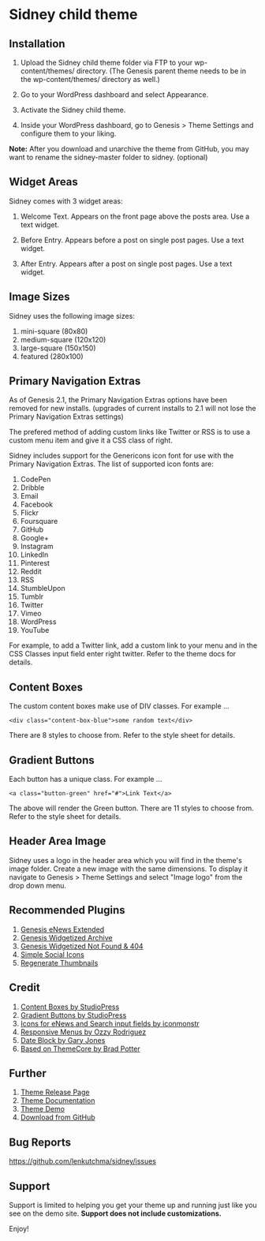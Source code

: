 # Sidney child theme

## Installation

1. Upload the Sidney child theme folder via FTP to your wp-content/themes/ directory. (The Genesis parent theme needs to be in the wp-content/themes/ directory as well.)

2. Go to your WordPress dashboard and select Appearance.

3. Activate the Sidney child theme.

4. Inside your WordPress dashboard, go to Genesis > Theme Settings and configure them to your liking.

**Note:** After you download and unarchive the theme from GitHub, you may want to rename the sidney-master folder to sidney. (optional)

## Widget Areas

Sidney comes with 3 widget areas:

1. Welcome Text. Appears on the front page above the posts area. Use a text widget.

2. Before Entry. Appears before a post on single post pages. Use a text widget.

3. After Entry. Appears after a post on single post pages. Use a text widget.

## Image Sizes

Sidney uses the following image sizes:

1. mini-square (80x80)
2. medium-square (120x120)
3. large-square (150x150)
4. featured (280x100)

## Primary Navigation Extras

As of Genesis 2.1, the Primary Navigation Extras options have been removed for new installs. (upgrades of current installs to 2.1 will not lose the Primary Navigation Extras settings)

The prefered method of adding custom links like Twitter or RSS is to use a custom menu item and give it a CSS class of right.

Sidney includes support for the Genericons icon font for use with the Primary Navigation Extras. The list of supported icon fonts are:

1. CodePen
2. Dribble
3. Email
4. Facebook
5. Flickr
6. Foursquare
7. GitHub
8. Google+
9. Instagram
10. LinkedIn
11. Pinterest
12. Reddit
13. RSS
14. StumbleUpon
15. Tumblr
16. Twitter
17. Vimeo
18. WordPress
19. YouTube

For example, to add a Twitter link, add a custom link to your menu and in the CSS Classes input field enter right twitter. Refer to the theme docs for details.

## Content Boxes

The custom content boxes make use of DIV classes. For example ...

	<div class="content-box-blue">some random text</div>

There are 8 styles to choose from. Refer to the style sheet for details.

## Gradient Buttons

Each button has a unique class. For example ...

	<a class="button-green" href="#">Link Text</a>

The above will render the Green button. There are 11 styles to choose from. Refer to the style sheet for details.

## Header Area Image
Sidney uses a logo in the header area which you will find in the theme's image folder. Create a new image with the same dimensions. To display it navigate to Genesis > Theme Settings and select "Image logo" from the drop down menu.

## Recommended Plugins
1. [Genesis eNews Extended](http://wordpress.org/extend/plugins/genesis-enews-extended/)
2. [Genesis Widgetized Archive](http://wordpress.org/plugins/genesis-widgetized-archive/)
3. [Genesis Widgetized Not Found & 404](http://wordpress.org/plugins/genesis-widgetized-notfound/)
4. [Simple Social Icons](http://wordpress.org/plugins/simple-social-icons/)
5. [Regenerate Thumbnails](http://wordpress.org/extend/plugins/regenerate-thumbnails/)

## Credit
1. [Content Boxes by StudioPress](http://www.studiopress.com/design/colored-content-boxes-buttons.htm)
2. [Gradient Buttons by StudioPress](http://www.studiopress.com/design/colored-content-boxes-buttons.htm)
3. [Icons for eNews and Search input fields by iconmonstr](http://iconmonstr.com/)
4. [Responsive Menus by Ozzy Rodriguez](http://ozzyrodriguez.com/tutorials/genesis/genesis-responsive-menu-2-0/)
5. [Date Block by Gary Jones](http://code.garyjones.co.uk/style-post-info/)
6. [Based on ThemeCore by Brad Potter](https://github.com/bradpotter/themecore/)

## Further
1. [Theme Release Page](http://wpcanada.ca/our-themes/sidney/)
2. [Theme Documentation](http://docs.wpcanada.ca/docs/sidney/)
3. [Theme Demo](http://demo.wpcanada.ca/sidney/)
4. [Download from GitHub](https://github.com/lenkutchma/sidney)

## Bug Reports
https://github.com/lenkutchma/sidney/issues

## Support
Support is limited to helping you get your theme up and running just like you see on the demo site. **Support does not include customizations.**

Enjoy!